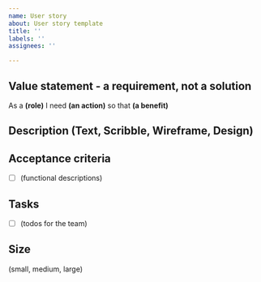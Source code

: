 ```yaml
---
name: User story
about: User story template
title: ''
labels: ''
assignees: ''

---
```


## Value statement - a requirement, not a solution
As a **(role)**
I need **(an action)**
so that **(a benefit)**

## Description (Text, Scribble, Wireframe, Design)

## Acceptance criteria
- [ ] (functional descriptions)

## Tasks
- [ ] (todos for the team)

## Size
(small, medium, large)
